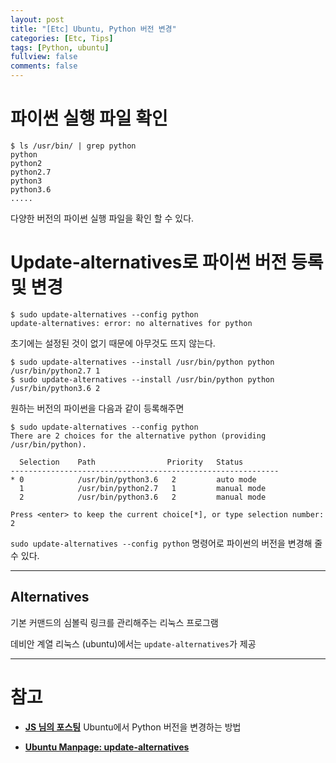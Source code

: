 ```yaml
---
layout: post
title: "[Etc] Ubuntu, Python 버전 변경"
categories: [Etc, Tips]
tags: [Python, ubuntu]
fullview: false
comments: false
---
```


# 파이썬 실행 파일 확인

```console
$ ls /usr/bin/ | grep python
python
python2
python2.7
python3
python3.6
.....
```

다양한 버전의 파이썬 실행 파일을 확인 할 수 있다.

# Update-alternatives로 파이썬 버전 등록 및 변경

```console
$ sudo update-alternatives --config python
update-alternatives: error: no alternatives for python
```

초기에는 설정된 것이 없기 때문에 아무것도 뜨지 않는다.

```console
$ sudo update-alternatives --install /usr/bin/python python /usr/bin/python2.7 1
$ sudo update-alternatives --install /usr/bin/python python /usr/bin/python3.6 2
```

원하는 버전의 파이썬을 다음과 같이 등록해주면

```console
$ sudo update-alternatives --config python
There are 2 choices for the alternative python (providing /usr/bin/python).

  Selection    Path                Priority   Status
------------------------------------------------------------
* 0            /usr/bin/python3.6   2         auto mode
  1            /usr/bin/python2.7   1         manual mode
  2            /usr/bin/python3.6   2         manual mode

Press <enter> to keep the current choice[*], or type selection number: 2
```

`sudo update-alternatives --config python` 명령어로 파이썬의 버전을 변경해 줄 수 있다.

---

## Alternatives

기본 커맨드의 심볼릭 링크를 관리해주는 리눅스 프로그램

데비안 계열 리눅스 (ubuntu)에서는 `update-alternatives`가 제공

---

# 참고

- **[JS 님의 포스팅](https://codechacha.com/ko/change-python-version/ "Ubuntu에서 Python 버전을 변경하는 방법")**
Ubuntu에서 Python 버전을 변경하는 방법

- **[Ubuntu Manpage: update-alternatives](http://manpages.ubuntu.com/manpages/trusty/man8/update-alternatives.8.html "Manpage")**
